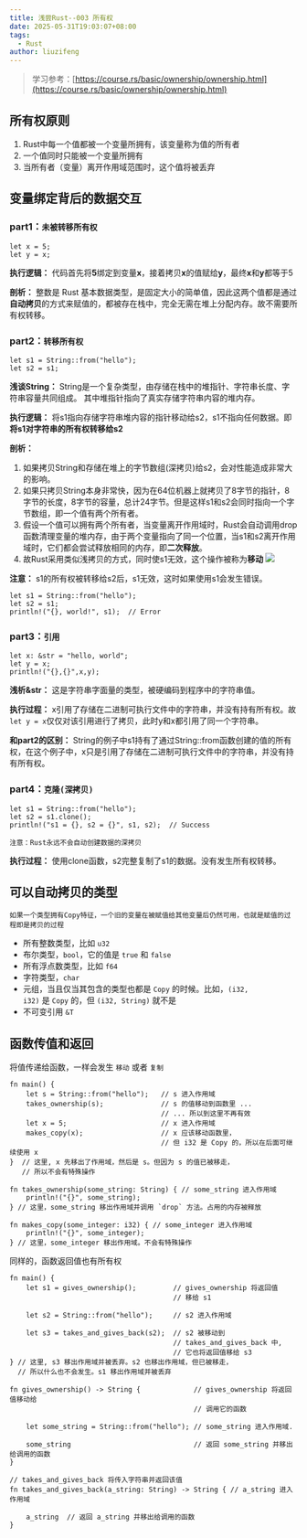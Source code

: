 ```yaml
---
title: 浅尝Rust--003 所有权
date: 2025-05-31T19:03:07+08:00
tags:
  - Rust
author: liuzifeng
---
```

> 学习参考：[https://course.rs/basic/ownership/ownership.html](https://course.rs/basic/ownership/ownership.html)
## 所有权原则

1. Rust中每一个值都被一个变量所拥有，该变量称为值的所有者
2. 一个值同时只能被一个变量所拥有
3. 当所有者（变量）离开作用域范围时，这个值将被丢弃

## 变量绑定背后的数据交互

### part1：`未被转移所有权`

```
let x = 5;
let y = x;
```

**执行逻辑：**
代码首先将**5**绑定到变量**x**，接着拷贝**x**的值赋给**y**，最终**x**和**y**都等于5

**剖析：**
整数是 Rust 基本数据类型，是固定大小的简单值，因此这两个值都是通过**自动拷贝**的方式来赋值的，都被存在栈中，完全无需在堆上分配内存。故不需要所有权转移。

### part2：`转移所有权`

```
let s1 = String::from("hello"); 
let s2 = s1;
```

**浅谈String：**
String是一个复杂类型，由存储在栈中的堆指针、字符串长度、字符串容量共同组成。
其中堆指针指向了真实存储字符串内容的堆内存。

**执行逻辑：**
将s1指向存储字符串堆内容的指针移动给s2，s1不指向任何数据。即**将s1对字符串的所有权转移给s2**

**剖析：**
1. 如果拷贝String和存储在堆上的字节数组(深拷贝)给s2，会对性能造成非常大的影响。
2. 如果只拷贝String本身非常快，因为在64位机器上就拷贝了8字节的指针，8字节的长度，8字节的容量，总计24字节。但是这样s1和s2会同时指向一个字节数组，即一个值有两个所有者。
3. 假设一个值可以拥有两个所有者，当变量离开作用域时，Rust会自动调用drop函数清理变量的堆内存，由于两个变量指向了同一个位置，当s1和s2离开作用域时，它们都会尝试释放相同的内存，即**二次释放**。
4. 故Rust采用类似浅拷贝的方式，同时使s1无效，这个操作被称为**移动**
![](/images/Rust笔记--003%20所有权.png)

**注意：**
s1的所有权被转移给s2后，s1无效，这时如果使用s1会发生错误。
```
let s1 = String::from("hello"); 
let s2 = s1;
println!("{}, world!", s1);  // Error
```

### part3：`引用`

```
let x: &str = "hello, world";
let y = x;
println!("{},{}",x,y);
```

**浅析&str：**
这是字符串字面量的类型，被硬编码到程序中的字符串值。

**执行过程：**
x引用了存储在二进制可执行文件中的字符串，并没有持有所有权。故`let y = x`仅仅对该引用进行了拷贝，此时y和x都引用了同一个字符串。

**和part2的区别：**
String的例子中s1持有了通过String::from函数创建的值的所有权，在这个例子中，x只是引用了存储在二进制可执行文件中的字符串，并没有持有所有权。

### part4：`克隆(深拷贝)`

```
let s1 = String::from("hello"); 
let s2 = s1.clone();
println!("s1 = {}, s2 = {}", s1, s2);  // Success
```

`注意：Rust永远不会自动创建数据的深拷贝`

**执行过程：**
使用clone函数，s2完整复制了s1的数据。没有发生所有权转移。

## 可以自动拷贝的类型

`如果一个类型拥有Copy特征，一个旧的变量在被赋值给其他变量后仍然可用，也就是赋值的过程即是拷贝的过程`

- 所有整数类型，比如 `u32`
- 布尔类型，`bool`，它的值是 `true` 和 `false`
- 所有浮点数类型，比如 `f64`
- 字符类型，`char`
- 元组，当且仅当其包含的类型也都是 `Copy` 的时候。比如，`(i32, i32)` 是 `Copy` 的，但 `(i32, String)` 就不是
- 不可变引用 `&T` 

## 函数传值和返回

将值传递给函数，一样会发生 `移动` 或者 `复制`
```
fn main() {
	let s = String::from("hello");   // s 进入作用域 
	takes_ownership(s);              // s 的值移动到函数里 ... 
						             // ... 所以到这里不再有效 
	let x = 5;                       // x 进入作用域 
	makes_copy(x);                   // x 应该移动函数里， 
	                                 // 但 i32 是 Copy 的，所以在后面可继续使用 x
}  // 这里, x 先移出了作用域，然后是 s。但因为 s 的值已被移走， 
   // 所以不会有特殊操作 
   
fn takes_ownership(some_string: String) { // some_string 进入作用域 
	println!("{}", some_string);
} // 这里，some_string 移出作用域并调用 `drop` 方法。占用的内存被释放 

fn makes_copy(some_integer: i32) { // some_integer 进入作用域 
	println!("{}", some_integer); 
} // 这里，some_integer 移出作用域。不会有特殊操作
```

同样的，函数返回值也有所有权

```
fn main() {
    let s1 = gives_ownership();         // gives_ownership 将返回值
                                        // 移给 s1

    let s2 = String::from("hello");     // s2 进入作用域

    let s3 = takes_and_gives_back(s2);  // s2 被移动到
                                        // takes_and_gives_back 中,
                                        // 它也将返回值移给 s3
} // 这里, s3 移出作用域并被丢弃。s2 也移出作用域，但已被移走，
  // 所以什么也不会发生。s1 移出作用域并被丢弃

fn gives_ownership() -> String {             // gives_ownership 将返回值移动给
                                             // 调用它的函数

    let some_string = String::from("hello"); // some_string 进入作用域.

    some_string                              // 返回 some_string 并移出给调用的函数
}

// takes_and_gives_back 将传入字符串并返回该值
fn takes_and_gives_back(a_string: String) -> String { // a_string 进入作用域

    a_string  // 返回 a_string 并移出给调用的函数
}
```